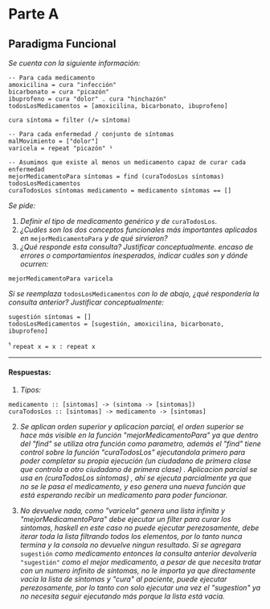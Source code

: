 # Parte A
## Paradigma Funcional

_Se cuenta con la siguiente información:_

```
-- Para cada medicamento
amoxicilina = cura "infección"
bicarbonato = cura "picazón"
ibuprofeno = cura "dolor" . cura "hinchazón"
todosLosMedicamentos = [amoxicilina, bicarbonato, ibuprofeno]

cura síntoma = filter (/= síntoma)

-- Para cada enfermedad / conjunto de síntomas
malMovimiento = ["dolor"]
varicela = repeat "picazón" ¹

-- Asumimos que existe al menos un medicamento capaz de curar cada enfermedad
mejorMedicamentoPara síntomas = find (curaTodosLos síntomas) todosLosMedicamentos
curaTodosLos síntomas medicamento = medicamento síntomas == []
```

_Se pide:_

1. _Definir el tipo de medicamento genérico y de_ `curaTodosLos`.
2. _¿Cuáles son los dos conceptos funcionales más importantes aplicados en_ `mejorMedicamentoPara` _y de qué sirvieron?_
3. _¿Qué responde esta consulta? Justificar conceptualmente. encaso de errores o comportamientos inesperados, indicar cuáles son y dónde ocurren:_

  `mejorMedicamentoPara varicela`

  _Si se reemplaza_ `todosLosMedicamentos` _con lo de abajo, ¿qué respondería la consulta anterior? Justificar conceptualmente:_
  ```
  sugestión síntomas = []
  todosLosMedicamentos = [sugestión, amoxicilina, bicarbonato, ibuprofeno]
  ```

¹ `repeat x = x : repeat x`

---

#### Respuestas:

1. _Tipos:_
  ```
  medicamento :: [sintomas] -> (sintoma -> [sintomas])
  curaTodosLos :: [sintomas] -> medicamento -> [sintomas]
  ```

2. _Se aplican orden superior y aplicacion parcial, el orden superior se hace más visible en la función "mejorMedicamentoPara" ya que dentro del "find" se utiliza otra función como parametro, además el "find" tiene control sobre la función "curaTodosLos" ejecutandola primero para poder completar su propia ejecución (un ciudadano de primera clase que controla a otro ciudadano de primera clase) . Aplicacion parcial se usa en (curaTodosLos síntomas) , ahí se ejecuta parcialmente ya que no se le pasa el medicamento,
y eso genera una nueva función que está esperando recibir un medicamento para poder funcionar._

3. _No devuelve nada, como "varicela" genera una lista infinita y "mejorMedicamentoPara" debe ejecutar un filter para curar los sintomas, haskell en este caso no puede ejecutar perezosamente, debe iterar toda la lista filtrando todos los elementos, por lo tanto nunca termina y la consola no devuelve ningun resultado.
Si se agregara_ `sugestión` _como medicamento entonces la consulta anterior devolvería_ `"sugestión"` _como el mejor medicamento, a pesar de que necesita tratar con un numero infinito de síntomas, no le importa ya que directamente vacía la
lista de síntomas y "cura" al paciente, puede ejecutar perezosamente, por lo tanto con solo ejecutar una vez el "sugestion" ya no necesita seguir ejecutando más porque la lista está vacia._
